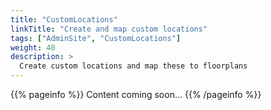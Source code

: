 ```yaml
---
title: "CustomLocations"
linkTitle: "Create and map custom locations"
tags: ["AdminSite", "CustomLocations"]
weight: 40
description: >
  Create custom locations and map these to floorplans
---
```



{{% pageinfo %}}
Content coming soon...
{{% /pageinfo %}}